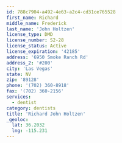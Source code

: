 ```yaml
---
id: 788c7904-a492-4e63-a2c4-cd31ce765528
first_name: Richard
middle_name: Frederick
last_name: 'John Holtzen'
license_type: DMD
license_number: S2-28
license_status: Active
license_expiration: '42185'
address: '6950 Smoke Ranch Rd'
address_2: '#200'
city: 'Las Vegas'
state: NV
zip: '89128'
phone: '(702) 360-8918'
fax: '(702) 360-2156'
services:
  - dentist
category: dentists
title: 'Richard John Holtzen'
_geoloc:
  lat: 36.2032
  lng: -115.231
---
```

